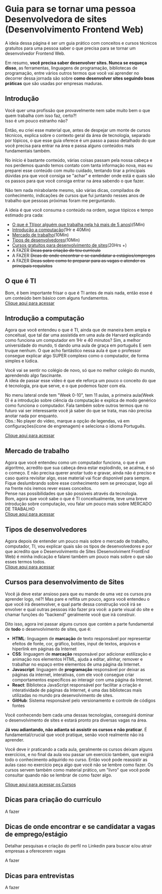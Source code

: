 # Guia para se tornar uma pessoa Desenvolvedora de sites (Desenvolvimento Frontend Web)
A ideia dessa página é ser um guia prático com conceitos e cursos técnicos gratuitos para uma pessoa saber o que precisa para se tornar um desenvolvedor Frontend Web. <br />

Em resumo, **você precisa saber desenvolver sites. Nunca se esqueça disso**, as ferramentas, linguagens de programação, bibliotecas de programação, entre vários outros termos que você vai aprender no decorrer dessa jornada são sobre **como desenvolver sites seguindo boas práticas** que são usadas por empresas maduras.

## Introdução
Você quer uma profissão que provavelmente nem sabe muito bem o que quem trabalha com isso faz, certo?! <br />
Isso é um pouco estranho não? <br />

Então, eu criei esse material que, antes de despejar um monte de cursos técnicos, explica sobre o contexto geral da área de tecnologia, separado por tópicos, o que esse guia oferece é um passo a passo detalhado do que você precisa para entrar na área e passa alguns conteúdos mais fundamentais também.<br />

No início é bastante conteúdo, várias coisas passam pela nossa cabeça e nos perdemos quando temos contato com tanta informação nova, mas eu preparei esse conteúdo com muito cuidado, tentando tirar a principais dúvidas pra que você consiga se "achar" e entender onde está e quais são os passos para que você consiga entrar na área sabendo o que fazer. <br />

Não tem nada mirabolante mesmo, são várias dicas, compilados de conhecimento, indicações de cursos que fui juntando nesses anos de trabalho que pessoas próximas foram me perguntando. <br />

A ideia é que você consuma o conteúdo na ordem, segue tópicos e tempo estimado pra cada:
 - [O que é TI(por alguém que trabalha nela há mais de 5 anos)](#O-que-é-TI)(5Min)
 - [Introdução a computação](#introdução-a-computação)(1Hr e 40Min)
 - [Mercado de trabalho](#mercado-de-trabalho)(10Min)
 - [Tipos de desenvolvedores](#tipos-de-desenvolvedores)(10Min)
 - [Cursos gratuitos para desenvolvimento de sites](#cursos-para-desenvolvimento-de-sites)(20Hrs +)
 - A FAZER <s>Dicas para criação do teu currículo</s>
 - A FAZER <s>Dicas de onde encontrar e se candidatar a estágios/empregos</s>
 - A FAZER <s>Dicas sobre como te preparar para as vagas e atender os principais requisitos</s>

## O que é TI

Bom, é bem importante frisar o que é TI antes de mais nada, então esse é um conteúdo bem básico com alguns fundamentos. <br />
[Clique aqui para acessar](o-que-e-ti.md)

## Introdução a computação
Agora que você entendeu o que é TI, ainda que de maneira bem ampla e conceitual, que tal dar uma assistida em uma aula de Harvard explicando como funciona um computador em 1Hr e 40 minutos? Sim, a melhor universidade do mundo, ti dando uma aula de graça em português E sem truque nenhum. O que acho fantástico nessa aula é que o professor consegue explicar algo SUPER complexo como o computador, de forma simples e lúdica. <br />

Você vai se sentir no colégio de novo, só que no melhor colégio do mundo, aprendendo algo fascinante. <br />
A ideia de passar esse vídeo é que ele reforça um pouco o conceito do que é tecnologia, pra que serve, e o que podemos fazer com ela. <br />

No menu lateral onde tem "Week 0-10", tem 11 aulas, a primeira aula(Week 0) é a introdução sobre ciência da computação e explica de modo genérico como funciona o computador. Fala também sobre outros termos que no futuro vai ser interessante você já saber do que se trata, mas não precisa anotar nada por enquanto. <br />
Obs.: No player do vídeo, marque a opção de legendas, vá em configurações(ícone de engrenagem) e seleciona o idioma Português. <br />

[Clique aqui para acessar](https://cs50.harvard.edu/x/2021/weeks/0)


## Mercado de trabalho
Agora que você entendeu como um computador funciona, o que é um algoritmo, acredito que sua cabeça deva estar explodindo, se acalma, é só o começo. E não precisa querer anotar tudo e gravar, ainda não é preciso e caso queira revisitar algo, esse material vai ficar disponível para sempre. Fique deslumbrando sobre esse conhecimento sem se preocupar, logo ali na frente nós iremos rever esses conceitos. <br />
Pense nas possibilidades que são possíveis através da tecnologia. <br />
Bom, agora que você sabe o que é TI conceitualmente, teve uma breve introdução sobre computação, vou falar um pouco mais sobre MERCADO DE TRABALHO<br />
[Clique aqui para acessar](mercado-de-trabalho.md)


## Tipos de desenvolvedores
Agora depois de entender um pouco mais sobre o mercado de trabalho, computador, TI, vou explicar quais são os tipos de desenvolvedores
e por que acredito que o Desenvolvimento de Sites (Desenvolviment FrontEnd Web) é minha indicação e falarei também um pouco mais sobre o que são esses termos todos.<br />
[Clique aqui para acessar](tipos-de-desenvolvedores.md)


## Cursos para desenvolvimento de Sites
Você já deve estar ansioso para que eu mande de uma vez os cursos pra aprender logo, né?! Mas pare e reflita um pouco, agora você entendeu o
que você irá desenvolver, e qual parte dessa construção você irá se envolver e qual outras pessoas irão fazer pra você: a parte visual do site e chamar funções do "backend" geralmente você que irá construir. <br />

Dito isso, agora irei passar alguns cursos que contém a parte fundamental de **todo** o desenvolvimento de sites, que é: 
 - **HTML**: linguagem de **marcação** de texto responsável por representar efeitos de fonte, cor, gráfico, botões, input de textos, arquivos e hiperlink em páginas da Internet
 - **CSS**: linguagem de **marcação** responsável por adicionar estilização e animação nos elementos HTML, ajuda a editar, alinhar, remover e trabalhar no espaço entre elementos de uma página da Internet.
 - **Javascript**: linguagem de **programação** responsável por deixar as páginas da internet, interativas, com ele você consegue criar comportamentos específicos ao interagir com uma página da Internet.
 - **React**: Biblioteca JavaScript responsável por facilitar a criação e interatividade de páginas da Internet, é uma das bibliotecas mais utilizadas no mundo pra desenvolvimento de sites.
 - **GitHub**: Sistema responsável pelo versionamento e controle de códigos fontes

Você conhecendo bem cada uma dessas tecnologias, conseguirá dominar o desenvolvimento de sites e estará pronto pra diversas vagas na área. <br />   

**Já vou adiantando, não adianta só assistir os cursos e não praticar**. É fundamental/crucial que você pratique, senão você realmente não irá aprender. <br /> 

Você deve ir praticando a cada aula, geralmente os cursos deixam alguns exercícios, e no final da aula vou passar um exercício também, que exigirá todo o conhecimento adquirido no curso. Então você pode reassistir as aulas caso no exercício peça algo que você não se lembre como fazer. Os cursos servem também como material prático, um "livro" que você pode consultar quando não se lembrar de como fazer algo. <br />

[Clique aqui para acessar os Cursos](cursos-desenvolvimento-web.md)


## Dicas para criação do currículo

A fazer 


## Dicas de onde encontrar e se candidatar a vagas de emprego/estágio

Detalhar pesquisas e criação do perfil no Linkedin para buscar e/ou atrair empresas a oferecerem vagas

A fazer 


## Dicas para entrevistas 

A fazer 
